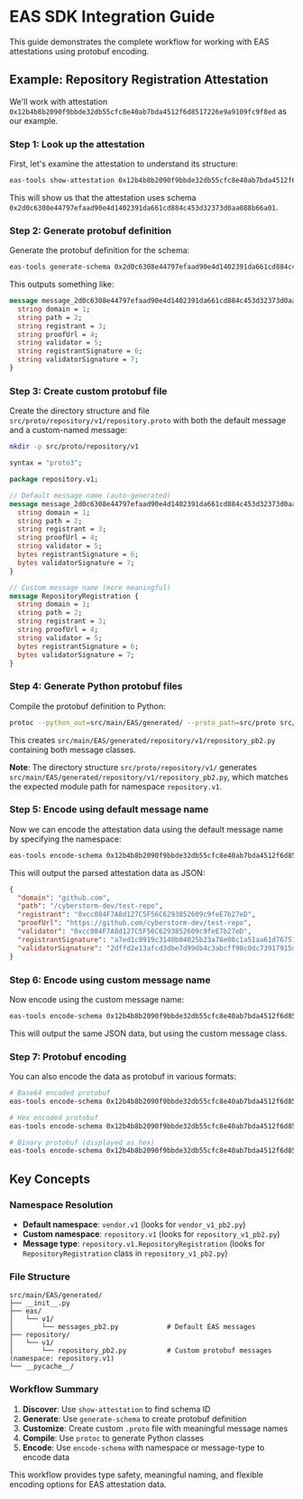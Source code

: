 # EAS SDK Integration Guide

This guide demonstrates the complete workflow for working with EAS attestations using protobuf encoding.

## Example: Repository Registration Attestation

We'll work with attestation `0x12b4b8b2090f9bbde32db55cfc8e40ab7bda4512f6d8517226e9a9109fc9f8ed` as our example.

### Step 1: Look up the attestation

First, let's examine the attestation to understand its structure:

```bash
eas-tools show-attestation 0x12b4b8b2090f9bbde32db55cfc8e40ab7bda4512f6d8517226e9a9109fc9f8ed --network base-sepolia
```

This will show us that the attestation uses schema `0x2d0c6308e44797efaad90e4d1402391da661cd884c453d32373d0aa088b66a01`.

### Step 2: Generate protobuf definition

Generate the protobuf definition for the schema:

```bash
eas-tools generate-schema 0x2d0c6308e44797efaad90e4d1402391da661cd884c453d32373d0aa088b66a01 --format proto --network base-sepolia
```

This outputs something like:
```protobuf
message message_2d0c6308e44797efaad90e4d1402391da661cd884c453d32373d0aa088b66a01 {
  string domain = 1;
  string path = 2;
  string registrant = 3;
  string proofUrl = 4;
  string validator = 5;
  string registrantSignature = 6;
  string validatorSignature = 7;
}
```

### Step 3: Create custom protobuf file

Create the directory structure and file `src/proto/repository/v1/repository.proto` with both the default message and a custom-named message:

```bash
mkdir -p src/proto/repository/v1
```

```protobuf
syntax = "proto3";

package repository.v1;

// Default message name (auto-generated)
message message_2d0c6308e44797efaad90e4d1402391da661cd884c453d32373d0aa088b66a01 {
  string domain = 1;
  string path = 2;
  string registrant = 3;
  string proofUrl = 4;
  string validator = 5;
  bytes registrantSignature = 6;
  bytes validatorSignature = 7;
}

// Custom message name (more meaningful)
message RepositoryRegistration {
  string domain = 1;
  string path = 2;
  string registrant = 3;
  string proofUrl = 4;
  string validator = 5;
  bytes registrantSignature = 6;
  bytes validatorSignature = 7;
}
```

### Step 4: Generate Python protobuf files

Compile the protobuf definition to Python:

```bash
protoc --python_out=src/main/EAS/generated/ --proto_path=src/proto src/proto/repository/v1/repository.proto
```

This creates `src/main/EAS/generated/repository/v1/repository_pb2.py` containing both message classes.

**Note**: The directory structure `src/proto/repository/v1/` generates `src/main/EAS/generated/repository/v1/repository_pb2.py`, which matches the expected module path for namespace `repository.v1`.

### Step 5: Encode using default message name

Now we can encode the attestation data using the default message name by specifying the namespace:

```bash
eas-tools encode-schema 0x12b4b8b2090f9bbde32db55cfc8e40ab7bda4512f6d8517226e9a9109fc9f8ed --format json --network base-sepolia --namespace repository.v1
```

This will output the parsed attestation data as JSON:
```json
{
  "domain": "github.com",
  "path": "/cyberstorm-dev/test-repo",
  "registrant": "0xcc084F7A8d127C5F56C6293852609c9feE7b27eD",
  "proofUrl": "https://github.com/cyberstorm-dev/test-repo",
  "validator": "0xcc084F7A8d127C5F56C6293852609c9feE7b27eD",
  "registrantSignature": "a7ed1c8919c3140b04025b23a78e08c1a51aa61d767519d17067affb7fb57f8647f3f0d051285dc32d9d4e7ce4c5d1caf10d29fa7186729c69fc07848d0ec0e11c",
  "validatorSignature": "2dffd2e13afcd3dbe7d99db4c3abcff98c0dc73917915d3e8108846ba21ec1591d699dfc7d6a0062cd610500f8907ebdca124ccb4b809045ade02c9c83f1fa761b"
}
```

### Step 6: Encode using custom message name

Now encode using the custom message name:

```bash
eas-tools encode-schema 0x12b4b8b2090f9bbde32db55cfc8e40ab7bda4512f6d8517226e9a9109fc9f8ed --format json --network base-sepolia --message-type repository.v1.RepositoryRegistration
```

This will output the same JSON data, but using the custom message class.

### Step 7: Protobuf encoding

You can also encode the data as protobuf in various formats:

```bash
# Base64 encoded protobuf
eas-tools encode-schema 0x12b4b8b2090f9bbde32db55cfc8e40ab7bda4512f6d8517226e9a9109fc9f8ed --format proto --encoding base64 --network base-sepolia --namespace repository.v1

# Hex encoded protobuf
eas-tools encode-schema 0x12b4b8b2090f9bbde32db55cfc8e40ab7bda4512f6d8517226e9a9109fc9f8ed --format proto --encoding hex --network base-sepolia --namespace repository.v1

# Binary protobuf (displayed as hex)
eas-tools encode-schema 0x12b4b8b2090f9bbde32db55cfc8e40ab7bda4512f6d8517226e9a9109fc9f8ed --format proto --encoding binary --network base-sepolia --namespace repository.v1
```

## Key Concepts

### Namespace Resolution

- **Default namespace**: `vendor.v1` (looks for `vendor_v1_pb2.py`)
- **Custom namespace**: `repository.v1` (looks for `repository_v1_pb2.py`)
- **Message type**: `repository.v1.RepositoryRegistration` (looks for `RepositoryRegistration` class in `repository_v1_pb2.py`)

### File Structure

```
src/main/EAS/generated/
├── __init__.py
├── eas/
│   └── v1/
│       └── messages_pb2.py            # Default EAS messages
├── repository/
│   └── v1/
│       └── repository_pb2.py          # Custom protobuf messages (namespace: repository.v1)
└── __pycache__/
```

### Workflow Summary

1. **Discover**: Use `show-attestation` to find schema ID
2. **Generate**: Use `generate-schema` to create protobuf definition
3. **Customize**: Create custom `.proto` file with meaningful message names
4. **Compile**: Use `protoc` to generate Python classes
5. **Encode**: Use `encode-schema` with namespace or message-type to encode data

This workflow provides type safety, meaningful naming, and flexible encoding options for EAS attestation data. 